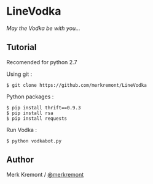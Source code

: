# LineVodka
_May the Vodka be with you..._

Tutorial
------
Recomended for python 2.7

Using git :

    $ git clone https://github.com/merkremont/LineVodka

Python packages :

    $ pip install thrift==0.9.3
    $ pip install rsa
    $ pip install requests

Run Vodka :

    $ python vodkabot.py

Author
------

Merk Kremont / [@merkremont](https://twitter.com/merkremont)
